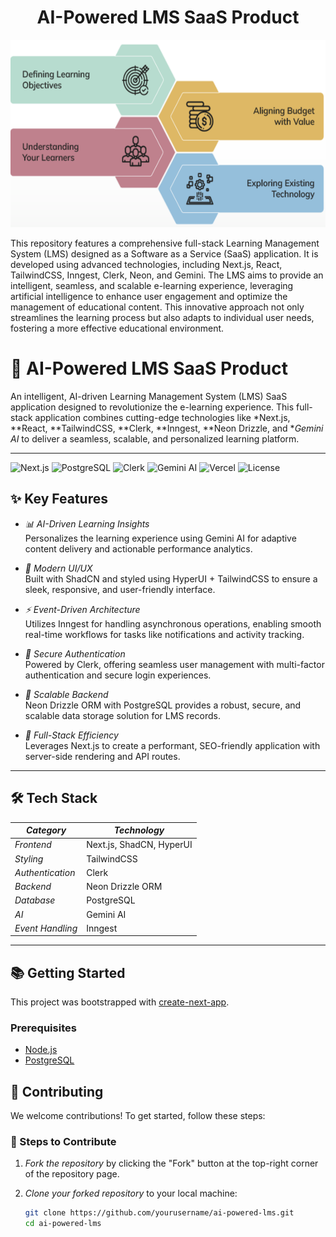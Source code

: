  <h1 align="center">AI-Powered LMS SaaS Product</h1>
<div align="center">
  <img height="300" src="https://github.com/wrk16/AI-LMS-App/blob/main/Screenshot%202024-12-10%20165528.png"  />
</div>
 

This repository features a comprehensive full-stack Learning Management System (LMS) designed as a Software as a Service (SaaS) application. It is developed using advanced technologies, including Next.js, React, TailwindCSS, Inngest, Clerk, Neon, and Gemini. The LMS aims to provide an intelligent, seamless, and scalable e-learning experience, leveraging artificial intelligence to enhance user engagement and optimize the management of educational content. This innovative approach not only streamlines the learning process but also adapts to individual user needs, fostering a more effective educational environment.

# 🌟 AI-Powered LMS SaaS Product  

An intelligent, AI-driven Learning Management System (LMS) SaaS application designed to revolutionize the e-learning experience. This full-stack application combines cutting-edge technologies like *Next.js, **React, **TailwindCSS, **Clerk, **Inngest, **Neon Drizzle, and **Gemini AI* to deliver a seamless, scalable, and personalized learning platform.  

---

![Next.js](https://img.shields.io/badge/Next.js-12.0.0-blue.svg)
![PostgreSQL](https://img.shields.io/badge/PostgreSQL-14.0-green.svg)
![Clerk](https://img.shields.io/badge/Authentication-Clerk-brightgreen.svg)
![Gemini AI](https://img.shields.io/badge/Gemini%20AI-Integrated-orange.svg)
![Vercel](https://img.shields.io/badge/Deploy-Vercel-blue.svg)
![License](https://img.shields.io/badge/License-MIT-yellow.svg)

## ✨ Key Features  

- *📊 AI-Driven Learning Insights*  
  Personalizes the learning experience using Gemini AI for adaptive content delivery and actionable performance analytics.  

- *🎨 Modern UI/UX*  
  Built with ShadCN and styled using HyperUI + TailwindCSS to ensure a sleek, responsive, and user-friendly interface.  

- *⚡ Event-Driven Architecture*  
  Utilizes Inngest for handling asynchronous operations, enabling smooth real-time workflows for tasks like notifications and activity tracking.  

- *🔐 Secure Authentication*  
  Powered by Clerk, offering seamless user management with multi-factor authentication and secure login experiences.  

- *💾 Scalable Backend*  
  Neon Drizzle ORM with PostgreSQL provides a robust, secure, and scalable data storage solution for LMS records.  

- *🚀 Full-Stack Efficiency*  
  Leverages Next.js to create a performant, SEO-friendly application with server-side rendering and API routes.  

---

## 🛠 Tech Stack  

| *Category*          | *Technology*            |  
|------------------------|---------------------------|  
| *Frontend*          | Next.js, ShadCN, HyperUI  |  
| *Styling*           | TailwindCSS              |  
| *Authentication*    | Clerk                    |  
| *Backend*           | Neon Drizzle ORM         |  
| *Database*          | PostgreSQL               |  
| *AI*                | Gemini AI                |  
| *Event Handling*    | Inngest                  |  

---

## 📚 Getting Started  

This project was bootstrapped with [create-next-app](https://github.com/vercel/next.js/tree/canary/packages/create-next-app).  

### Prerequisites  

- [Node.js](https://nodejs.org/en/)  
- [PostgreSQL](https://www.postgresql.org/)  

## 🤝 Contributing

We welcome contributions! To get started, follow these steps:

### 🔨 Steps to Contribute

1. *Fork the repository* by clicking the "Fork" button at the top-right corner of the repository page.

2. *Clone your forked repository* to your local machine:
   ```bash
   git clone https://github.com/yourusername/ai-powered-lms.git  
   cd ai-powered-lms
